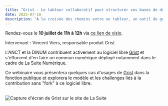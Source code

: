 ```yaml
---
title: "Grist - Le tableur collaboratif pour structurer vos bases de données."
date: 2025-07-10
description: "À la croisée des chemins entre un tableur, un outil de gestion de bases de données, et une application « no-code », Grist vous permet de collaborer sur des jeux de données et de construire des outils métiers sans avoir à coder."
---
```

Rendez-vous le **10 juillet de 11h à 12h** via [ce lien de visio](https://webinaire.numerique.gouv.fr/meeting/signin/invite/59864/creator/31968/hash/bfc858df434fecffc1c18d4492f9b56213160441).

Intervenant : Vincent Viers, responsable produit Grist

L'ANCT et la DINUM contribuent activement au logiciel libre
[Grist](https://www.getgrist.com) et s'efforcent d'en faire un commun
numérique déployé notamment dans le cadre de La Suite Numérique.

Ce wébinaire vous présentera quelques cas d'usages de
[Grist](https://grist.numerique.gouv.fr) dans la fonction publique et
explorera le modèle et les challenges liés à la contribution sans
"fork" à ce logiciel libre.

<br/>
<img class="fr-responsive-img" alt="Capture d'écran de Grist sur le site de La Suite" src="/img/bluehats/grist-2025.png" />
<br/>
